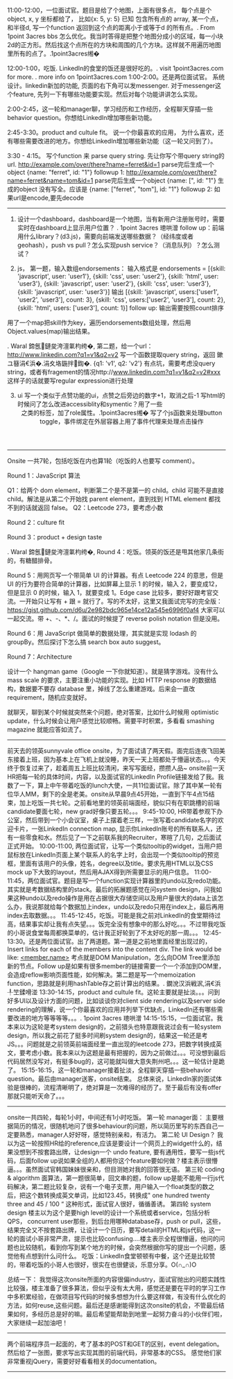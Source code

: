 11:00-12:00，一位面试官。题目是给了个地图，上面有很多点， 每个点是个object, x, y 坐标都给了， 比如{x: 5, y: 5}
已知 包含所有点的 array, 某一个点，和半径d, 写一个function 返回到这个点的距离小于或等于d 的所有点。. From 1point 3acres bbs
怎么优化。我当时答得是把整个地图分成小的区域，每一小块2d的正方形。然后找这个点所在的方块和周围的几个方块。这样就不用遍历地图里所有的点了。.1point3acres缃�

12:00-1:00，吃饭. LinkedIn的食堂的饭还是很好吃的。. visit 1point3acres.com for more.
. more info on 1point3acres.com
1:00-2:00。还是两位面试官。 系统设计。linkedin新加的功能, 页面的右下角可以发messenger. 
对于messenger这个feature, 先列一下有哪些功能要实现。然后对每个功能讲讲怎么实现。

2:00-2:45，这一轮和manager聊，学习经历和工作经历，全程聊天穿插一些behavior question。你想给LinkedIn增加哪些新功能。 

2:45-3:30。product and cultule fit。 说一个你最喜欢的应用， 为什么喜欢，还有哪些需要改进的地方。你想给LinkedIn增加哪些新功能（这一轮又问到了）。


3:30 - 4:15。 写个function 来 parse query string. 先让你写个带query string的url. 
http://example.com/over/there?name=ferret&id=1  parse完后生成一个object {name: "ferret", id: "1"}
followup 1: http://example.com/over/there?name=ferret&name=tom&id=1 parse完后生成一个object {name: [", id: "1"}
生成的object 没有写全。应该是 {name: ["ferret", "tom"], id: "1"}
followup 2: 如果url是encode,要先decode

---

1. 设计一个dashboard，dashboard是一个地图，当有新用户注册账号时，需要实时在dashboard上显示用户位置？
. 1point 3acres 璁哄潧
follow up：前端用什么library？(d3.js)，需要向前端发送哪些数据？（经纬度或者geohash），push vs pull？怎么实现push service？（消息队列）？怎么测试？

2. js，
第一题，输入数组endorsements：
输入格式是
endorsements = [{skill: 'javascript', user: 'user1'}, {skill: 'css', user: 'user2'}, {skill: 'html', user: 'user3'}, {skill: 'javascript', user: 'user2'}, {skill: 'css', user: 'user3'}, {skill: 'javascript', user: 'user3'}]
输出
[{skill: 'javascript', users:['user1', 'user2', 'user3'], count: 3}, {skill: 'css', users:['user2', 'user3'], count: 2},  {skill: 'html', users: ['user3'], count: 1}]
follow up: 输出需要按照count排序

用了一个map把skill作为key，遍历endorsements数组处理，然后用Object.values(map)输出结果。

. Waral 鍗氬鏈夋洿澶氭枃绔�,
第二题，给一个url：
http://www.linkedin.com?q1=v1&q2=v2
写一个函数提取query string，返回 鏉ユ簮涓€浜�.涓夊垎鍦拌鍧�. 
{q1: 'v1', q2: 'v2'}
有点坑，需要考虑没query string，或者有fragement的情况http://www.linkedin.com?q1=v1&q2=v2#xxx
这样子的话就要写regular expression进行处理

3. ui
写一个类似于点赞功能的ui，点赞之后旁边的数字+1，取消之后-1
写html的时候问了怎么改进accessiblity和symentic？用了一些<header><footer>之类的标签，加了role属性。.1point3acres缃�
写了个js函数来处理button toggle，事件绑定在外层容器上用了事件代理来处理点击操作

---

Onsite 一共7轮，包括吃饭在内也算1轮（吃饭的人也要写 comment）。

Round 1：JavaScript 算法

Q1：给两个 dom element，判断第二个是不是第一的 child。child 可能不是直接 child。解法是从第二个开始找 parent element，直到找到 HTML element 都找不到的话就返回 false。
Q2：Leetcode 273，要考虑小数


Round 2：culture fit


Round 3：product + design taste

. Waral 鍗氬鏈夋洿澶氭枃绔�,
Round 4：吃饭。领英的饭还是甩其他家几条街的，有糖醋排骨。


Round 5：用网页写一个带简单 UI 的计算器。有点 Leetcode 224 的意思，但是 UI 的行为要符合简单的计算器，比如屏幕上显示 1 的时候，输入 2，要变成12，但是显示 0 的时候，输入 1，就要变成 1。Edge case 比较多，要好好跟考官交流。一开始只让写有 + 跟 = 就行了。写的不太好，这里又我面试完写的完全版： https://gist.github.com/d6u/2e982bdc965e14ce12a545e6996f0af4 大家可以一起交流。带 +、-、*、/。面试的时候提了 reverse polish notation 但是没用。


Round 6：用 JavaScript 做简单的数据处理，其实就是实现 lodash 的 groupBy。然后探讨下怎么搞 search box auto suggest。


Round 7：Architecture


设计一个 hangman game（Google 一下你就知道）。就是猜字游戏。没有什么 mass scale 的要求，主要注重小功能的实现。比如 HTTP response 的数据结构，数据要不要存 database 里，掉线了怎么重建游戏。后来会一直改 requirement，随机应变就好。

就聊天，聊到某个时候就突然来个问题，绝对答案，比如什么时候用 optimistic update，什么时候会让用户感觉比较顺畅。需要平时积累，多看看 smashing magazine 就能应答如流了。

---


前天去的领英sunnyvale office onsite，为了面试请了两天假。面完后连夜飞回美东接着上班，因为基本上在飞机上就没睡，昨天一天上班都处于懵逼状态。。。今天终于恢复过来了，趁着周五上班比较清闲，来写写面经，攒攒人品~
onsite前一天HR把每一轮的具体时间，内容，以及面试官的LinkedIn Profile链接发给了我。我数了一下，算上中午带着吃饭的lunch大使，一共11位面试官。除了其中某一轮有位华人MM，剩下的全是老美。onsite从早晨9点45开始，一直到下午4点15结束，加上吃饭一共七轮。之前看地里的领英前端面经，貌似只有在职跳槽的前端candidate要面七轮，new grad好像只要五轮。。。
9:45-10:00, HR带着参观下办公室，然后带到一个小会议室，桌子上摆着老三样，一张写着candidate名字的欢迎卡片，一张LinkedIn connection map, 显示你LinkedIn账号的所有联系人，还有一些零食和水。然后见了一下之前联系我的Recruiter，寒暄了几句，之后面试正式开始。
10:00-11:00, 两位面试官，让写一个类似tooltip的widget，当用户把鼠标放在LinkedIn页面上某个联系人的名字上时，会出现一个类似tooltip的预览框，里面有该用户的头像，姓名，degree以及title。要求先用HTML以及CSS mock up下大致的layout，然后用AJAX得到所需要显示的用户信息。
11:00-11:45，两位面试官。题目是写一个function实现计算器里的undo以及redo功能。其实就是考数据结构里的stack。最后的拓展题感觉在问system design，问我如果这种undo以及redo操作是用在占据很大存储空间以及用户量很大的data上该怎么办，我说那就给每个数据加上index，undo以及redo只用在index上，最后再用index去取数据。。。
11:45-12:45，吃饭。可能是我之前对LinkedIn的食堂期待过高，结果事实却让我有点失望。。。饭完全没有想象中的那么好吃。。。不过带我吃饭的小哥说食堂每周都换菜单的，估计我正好轮到了不太好吃的那一周。。。
12:45-13:30。还是两位面试官。出了两道题。第一道是之前地里面经里出现过的，Insert links for each of the members into the content div. The link would be like: <a href="profile.jsp?id=<memeber.id>"><member.name></a> 考点就是DOM Manipulation，怎么向DOM Tree里添加新的节点。Follow up是如果有很多member的链接需要一个一个添加到DOM里，会造成reflow影响页面性能，如何解决。第二题是写一个memoization function，思路就是利用hashTable存之前计算出的结果。. 鐗涗汉浜戦泦,涓€浜╀笁鍒嗗湴
13:30-14:15，product and cultule fit。这轮主要就是扯淡。。。问到好多UI以及设计方面的问题，比如谈谈你对client side rendering以及server side rendering的理解，说一个你最喜欢的应用并列举下优缺点，LinkedIn还有哪些需要改进的地方等等等等。。。. 1point 3acres 璁哄潧
14:15-15:15，一位面试官。我本来以为这轮是考system design的，之前猎头也特意跟我说过会有一轮system design，所以我之前花了挺多时间刷system design的，结果这一轮还是考JS。。。问题就是之前领英前端面经里一直出现的leetcode 273，把数字转换成英文，要考虑小数。我本来以为这题是最有把握的，因为之前做过。。。可没想到最后代码居然没写对，有挺多bug的，这可能就叫做大意失荆州吧。。。这一轮估计是跪了。
15:15-16:15，这一轮和manager接着扯淡，全程聊天穿插一些behavior question。最后由manager送客，onsite结束。
总体来说，LinkedIn家的面试体验是很棒的，流程清晰明了，绝对算是一次难得的经历了。至于最后有没有offer那就只能听天命了。。。

---

onsite一共四轮，每轮1小时，中间还有1小时吃饭。
第一轮 manager面： 主要根据简历的情况，很随机地问了很多behaviour的问题，所以简历里写的东西自己一定要熟悉，manager人好好呀，感觉特别亲和，有活力。
第二轮 UI Design？ 我以为这一轮按照HR给的reference,应该是要设计一个网页上的widget什么的，结果没想到不按套路出牌，让design一个 undo feature, 要有通用性，要写一些js代码，后面follow up说如果全组的人都用你这个feature要如何做？楼主表示很懵逼。。。虽然面试官韩国妹妹很亲和，但目测她对我的回答很无语。
第三轮 coding & algorithm 面算法，第一题很简单，回文串的题，follow up是能不能用一行js代码解决，第二题比较复杂，说有一个电子支票，用户输入一个float类型的数之后，把这个数转换成英文单词，比如123.45，转换成" one hundred twenty three and 45 / 100 “ 这种形式，面试官人很好，循循善诱。
第四轮 system design 楼主以为这个是要high level的设计一个系统或者service，包括分析QPS， concurrent user那些，到后台用哪种database存，push or pull，这些，结果完全又不按套路出牌，让设计一个日历，要写detail的HTML和js代码，这一轮的面试小哥非常严肃，提示也比较confusing....楼主表示全程很懵逼，他问的问题也比较随机，看到你写到某个地方的时候，会突然根据你写的提出一个问题，感觉他有点想到什么问什么。
吃饭：LinkedIn食堂顿顿有中餐，这个还是比较赞的，带着吃饭的小哥人也很好，很实在也很健谈，乐意分享。O(∩_∩)O

总结一下：
我觉得这次onsite所面的内容很偏industry，面试官抛出的问题实践性比较强，楼主准备了很多算法，但似乎没有太大用，感觉还是要在平时的学习工作中多积累经验，在做项目写代码的时候多想想为什么要这样做，有没有什么优化的方法，如何reuse,这些问题。最后还是感谢能得到这次onsite的机会，不管最后结果如何，多经历总是好的嘛。最后希望能帮助到地里一起努力奋斗的小伙伴们啦，大家继续一起加油吧！

---

两个前端程序员一起面的，考了基本的POST和GET的区别，event delegation。
然后给了一张图，要求写出实现其图的前端代码，非常基本的CSS。
感觉他们家非常重视jQuery，需要好好看看相关的documentation。

---

